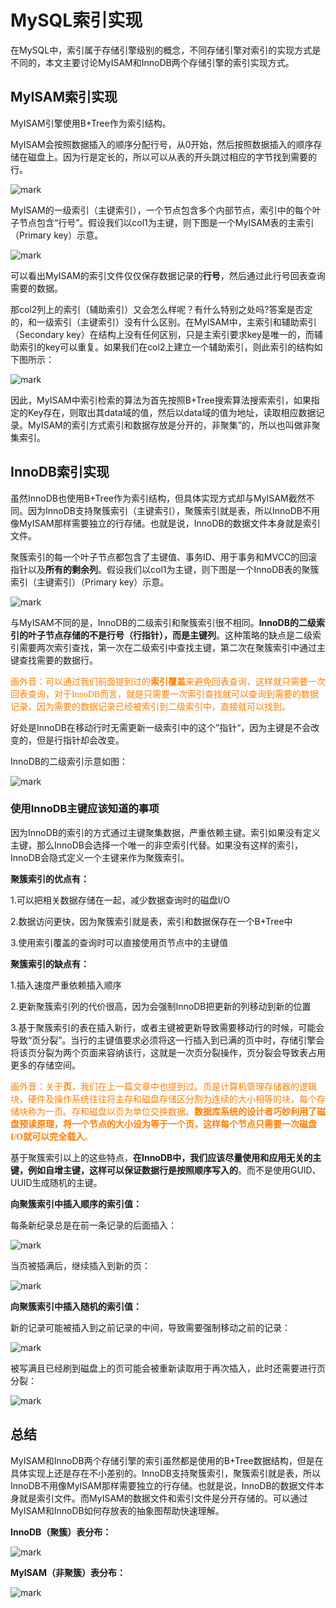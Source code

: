 # MySQL索引实现

在MySQL中，索引属于存储引擎级别的概念，不同存储引擎对索引的实现方式是不同的，本文主要讨论MyISAM和InnoDB两个存储引擎的索引实现方式。

## MyISAM索引实现

MyISAM引擎使用B+Tree作为索引结构。

MyISAM会按照数据插入的顺序分配行号，从0开始，然后按照数据插入的顺序存储在磁盘上。因为行是定长的，所以可以从表的开头跳过相应的字节找到需要的行。

![mark](http://songwenjie.vip/blog/180812/7BikF0D2H6.png?imageslim)

MyISAM的一级索引（主键索引），一个节点包含多个内部节点，索引中的每个叶子节点包含“行号”。假设我们以col1为主键，则下图是一个MyISAM表的主索引（Primary key）示意。

![mark](http://songwenjie.vip/blog/180812/31JJAJEIk5.png?imageslim)

可以看出MyISAM的索引文件仅仅保存数据记录的**行号**，然后通过此行号回表查询需要的数据。

那col2列上的索引（辅助索引）又会怎么样呢？有什么特别之处吗?答案是否定的，和一级索引（主键索引）没有什么区别。在MyISAM中，主索引和辅助索引（Secondary key）在结构上没有任何区别，只是主索引要求key是唯一的，而辅助索引的key可以重复。如果我们在col2上建立一个辅助索引，则此索引的结构如下图所示：

![mark](http://songwenjie.vip/blog/180812/b9I0C4Jg0d.png?imageslim)

因此，MyISAM中索引检索的算法为首先按照B+Tree搜索算法搜索索引，如果指定的Key存在，则取出其data域的值，然后以data域的值为地址，读取相应数据记录。MyISAM的索引方式索引和数据存放是分开的，非聚集”的，所以也叫做非聚集索引。



## InnoDB索引实现

虽然InnoDB也使用B+Tree作为索引结构，但具体实现方式却与MyISAM截然不同。因为InnoDB支持聚簇索引（主键索引），聚簇索引就是表，所以InnoDB不用像MyISAM那样需要独立的行存储。也就是说，InnoDB的数据文件本身就是索引文件。

聚簇索引的每一个叶子节点都包含了主键值、事务ID、用于事务和MVCC的回滚指针以及**所有的剩余列**。假设我们以col1为主键，则下图是一个InnoDB表的聚簇索引（主键索引）（Primary key）示意。

![mark](http://songwenjie.vip/blog/180812/Jhi2c5AfEA.png?imageslim)

与MyISAM不同的是，InnoDB的二级索引和聚簇索引很不相同。**InnoDB的二级索引的叶子节点存储的不是行号（行指针），而是主键列**。这种策略的缺点是二级索引需要两次索引查找，第一次在二级索引中查找主键，第二次在聚簇索引中通过主键查找需要的数据行。

<font color="FF7F00" face="楷体">画外音：可以通过我们前面提到过的**索引覆盖**来避免回表查询，这样就只需要一次回表查询，对于InnoDB而言，就是只需要一次索引查找就可以查询到需要的数据记录，因为需要的数据记录已经被索引到二级索引中，直接就可以找到。</font>

好处是InnoDB在移动行时无需更新一级索引中的这个”指针“，因为主键是不会改变的，但是行指针却会改变。

InnoDB的二级索引示意如图：

![mark](http://songwenjie.vip/blog/180812/g3AjIfH058.png?imageslim)

### 使用InnoDB主键应该知道的事项

因为InnoDB的索引的方式通过主键聚集数据，严重依赖主键。索引如果没有定义主键，那么InnoDB会选择一个唯一的非空索引代替。如果没有这样的索引，InnoDB会隐式定义一个主键来作为聚簇索引。

**聚簇索引的优点有：**

1.可以把相关数据存储在一起，减少数据查询时的磁盘I/O

2.数据访问更快，因为聚簇索引就是表，索引和数据保存在一个B+Tree中

3.使用索引覆盖的查询时可以直接使用页节点中的主键值

**聚簇索引的缺点有：**

1.插入速度严重依赖插入顺序

2.更新聚簇索引列的代价很高，因为会强制InnoDB把更新的列移动到新的位置

3.基于聚簇索引的表在插入新行，或者主键被更新导致需要移动行的时候，可能会导致“页分裂”。当行的主键值要求必须将这一行插入到已满的页中时，存储引擎会将该页分裂为两个页面来容纳该行，这就是一次页分裂操作，页分裂会导致表占用更多的存储空间。

<font color="FF7F00" face="楷体">画外音：关于**页**，我们在上一篇文章中也提到过。页是计算机管理存储器的逻辑块，硬件及操作系统往往将主存和磁盘存储区分割为连续的大小相等的块，每个存储块称为一页。存和磁盘以页为单位交换数据。**数据库系统的设计者巧妙利用了磁盘预读原理，将一个节点的大小设为等于一个页，这样每个节点只需要一次磁盘I/O就可以完全载入**。</font>

基于聚簇索引以上的这些特点，**在InnoDB中，我们应该尽量使用和应用无关的主键，例如自增主键，这样可以保证数据行是按照顺序写入的**。而不是使用GUID、UUID生成随机的主键。



**向聚簇索引中插入顺序的索引值：**

每条新纪录总是在前一条记录的后面插入：

![mark](http://songwenjie.vip/blog/180812/FEKCdaLBB1.png?imageslim)

当页被插满后，继续插入到新的页：

![mark](http://songwenjie.vip/blog/180812/54FALd4lEf.png?imageslim)

**向聚簇索引中插入随机的索引值：**

新的记录可能被插入到之前记录的中间，导致需要强制移动之前的记录：

![mark](http://songwenjie.vip/blog/180812/JEBjiIl9DF.png?imageslim)

被写满且已经刷到磁盘上的页可能会被重新读取用于再次插入，此时还需要进行页分裂：

![mark](http://songwenjie.vip/blog/180812/5FDHedLec5.png?imageslim)

## 总结

MyISAM和InnoDB两个存储引擎的索引虽然都是使用的B+Tree数据结构，但是在具体实现上还是存在不小差别的。InnoDB支持聚簇索引，聚簇索引就是表，所以InnoDB不用像MyISAM那样需要独立的行存储。也就是说，InnoDB的数据文件本身就是索引文件。而MyISAM的数据文件和索引文件是分开存储的。可以通过MyISAM和InnoDB如何存放表的抽象图帮助快速理解。

**InnoDB（聚簇）表分布：**

![mark](http://songwenjie.vip/blog/180812/CAgGhaeKJ0.png?imageslim)

**MyISAM（非聚簇）表分布：**

![mark](http://songwenjie.vip/blog/180812/k652Keea4A.png?imageslim)

